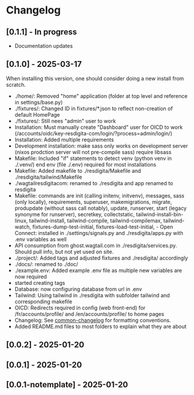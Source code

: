 # Changelog

## [0.1.1] - In progress

- Documentation updates

## [0.1.0] - 2025-03-17

When installing this version, one should consider doing a new install from scratch.

- ./home/: Removed "home" application (folder at top level and reference in settings/base.py)
- ./fixtures/: Changed ID in fixtures/*.json to reflect non-creation of default HomePage
- ./fixtures/: Still nees "admin" user to work
- Installation: Must manually create "Dashboard" user for OICD to work (/accounts/oidc/key-resdigita-com/login/?process=admin/login/)
- Installation: Added multiple requirements
- Development installation: make sass only works on development server (nixos prodction server will not pre-compile sass) require libsass
- Makefile: Included "if" statements to detect venv (python venv in ./.venv/) end env (file ./.env) required for most installations
- Makefile: Added makefile to ./resdigita/Makefile and ./resdigita/tailwind/Makefile
- ./wagtailresdigitacom: renamed to ./resdigita and app renamed to resdigita
- Makefile: commands are init (calling initenv, initvenv), messages, sass (only locally), requirements, superuser, makemigrations, migrate, produpdate (without sass call notably), update, runserver, start (legacy synonyme for runserver), secretkey, collectstatic, tailwind-install-bin-linux, tailwind-install, tailwind-compile, tailwind-compilemax, tailwind-watch, fixtures-dump-test-initial, fixtures-load-test-initial, - Open Connect: installed in ./settings/signals.py and ./resdigita/apps.py with .env variables as well
- API consumption from ghost.wagtail.com in ./resdigita/services.py. Should pull info, but not yet used on site.
- ./project/: Added tags and adjusted fixtures and ./resdigita/ accordingly
- ./docs/: renamed to ./doc/
- ./example.env: Added example .env file as multiple new variables are now required
- started creating tags
- Database: now configuring database from url in .env
- Tailwind: Using tailwind in ./resdigita with subfolder tailwind and corresponding makefile
- OICD: Redirects required in config (web front-end) for /fr/accounts/profile/ and /en/accounts/profile/ to home pages
- Changelog: See [common-changelog](https://github.com/vweevers/common-changelog) for formatting conventions.
- Added README.md files to most folders to explain what they are about

## [0.0.2] - 2025-01-20

## [0.0.1] - 2025-01-20

## [0.0.1-notemplate] - 2025-01-20
